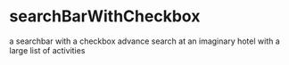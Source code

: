 # searchBarWithCheckbox
a searchbar with a checkbox advance search at an imaginary hotel with a large list of activities 
